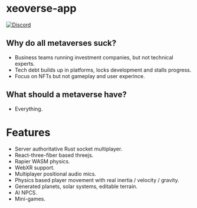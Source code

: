 # xeoverse-app
[![Discord](https://img.shields.io/badge/chat-on%20discord-7289da.svg)](https://discord.gg/Rf9hpKWbVA)

## Why do all metaverses suck? 

- Business teams running investment companies, but not technical experts.
- Tech debt builds up in platforms, locks development and stalls progress.
- Focus on NFTs but not gameplay and user experince.

## What should a metaverse have?
- Everything.

# Features

- Server authoritative Rust socket multiplayer.
- React-three-fiber based threejs.
- Rapier WASM physics.
- WebXR support.
- Multiplayer positional audio mics.
- Physics based player movement with real inertia / velocity / gravity.
- Generated planets, solar systems, editable terrain.
- AI NPCS.
- Mini-games.
